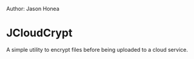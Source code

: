 Author: Jason Honea

# JCloudCrypt

A simple utility to encrypt files before being uploaded to a cloud service.
